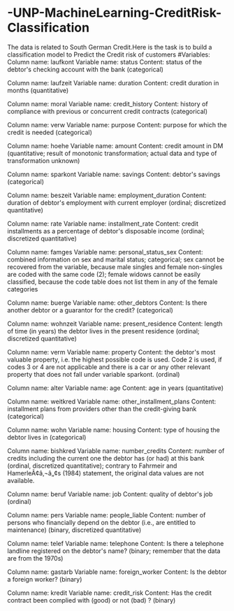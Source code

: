 # -UNP-MachineLearning-CreditRisk-Classification
The data is related to South German Credit.Here is the task is to build a classification model to Predict the Credit risk of customers
#Variables:
Column name: laufkont
Variable name: status
Content: status of the debtor's checking account with the bank (categorical)

Column name: laufzeit
Variable name: duration
Content: credit duration in months (quantitative)

Column name: moral
Variable name: credit_history
Content: history of compliance with previous or concurrent credit contracts (categorical)

Column name: verw
Variable name: purpose
Content: purpose for which the credit is needed (categorical)

Column name: hoehe
Variable name: amount
Content: credit amount in DM (quantitative; result of monotonic transformation; actual data and type of
transformation unknown)

Column name: sparkont
Variable name: savings
Content: debtor's savings (categorical)

Column name: beszeit
Variable name: employment_duration
Content: duration of debtor's employment with current employer (ordinal; discretized quantitative)

Column name: rate
Variable name: installment_rate
Content: credit installments as a percentage of debtor's disposable income (ordinal; discretized quantitative)

Column name: famges
Variable name: personal_status_sex
Content: combined information on sex and marital status; categorical; sex cannot be recovered from the
variable, because male singles and female non-singles are coded with the same code (2); female widows cannot
be easily classified, because the code table does not list them in any of the female categories

Column name: buerge
Variable name: other_debtors
Content: Is there another debtor or a guarantor for the credit? (categorical)

Column name: wohnzeit
Variable name: present_residence
Content: length of time (in years) the debtor lives in the present residence (ordinal; discretized quantitative)

Column name: verm
Variable name: property
Content: the debtor's most valuable property, i.e. the highest possible code is used. Code 2 is used, if codes 3
or 4 are not applicable and there is a car or any other relevant property that does not fall under variable
sparkont. (ordinal)

Column name: alter
Variable name: age
Content: age in years (quantitative)

Column name: weitkred
Variable name: other_installment_plans
Content: installment plans from providers other than the credit-giving bank (categorical)

Column name: wohn
Variable name: housing
Content: type of housing the debtor lives in (categorical)

Column name: bishkred
Variable name: number_credits
Content: number of credits including the current one the debtor has (or had) at this bank (ordinal, discretized
quantitative); contrary to Fahrmeir and HamerleÃ¢â‚¬â„¢s (1984) statement, the original data values are not available.

Column name: beruf
Variable name: job
Content: quality of debtor's job (ordinal)

Column name: pers
Variable name: people_liable
Content: number of persons who financially depend on the debtor (i.e., are entitled to maintenance) (binary,
discretized quantitative)

Column name: telef
Variable name: telephone
Content: Is there a telephone landline registered on the debtor's name? (binary; remember that the data are
from the 1970s)

Column name: gastarb
Variable name: foreign_worker
Content: Is the debtor a foreign worker? (binary)

Column name: kredit
Variable name: credit_risk
Content: Has the credit contract been complied with (good) or not (bad) ? (binary)

